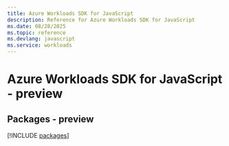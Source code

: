 ```yaml
---
title: Azure Workloads SDK for JavaScript
description: Reference for Azure Workloads SDK for JavaScript
ms.date: 08/28/2025
ms.topic: reference
ms.devlang: javascript
ms.service: workloads
---
```

# Azure Workloads SDK for JavaScript - preview
## Packages - preview
[!INCLUDE [packages](workloads-index.md)]
